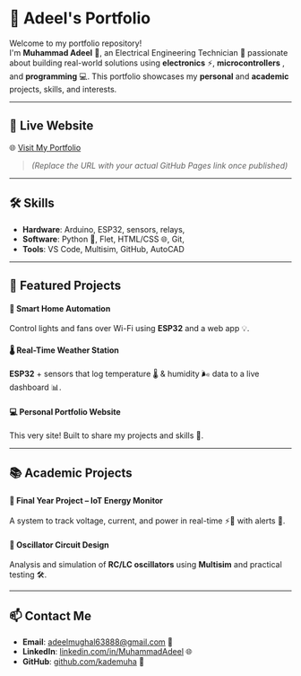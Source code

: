 # 📁 Adeel's Portfolio

Welcome to my portfolio repository!  
I'm **Muhammad Adeel** 👋, an Electrical Engineering Technician 🔌 passionate about building real-world solutions using **electronics** ⚡, **microcontrollers** , and **programming** 💻. This portfolio showcases my **personal** and **academic** projects, skills, and interests.

---

## 🔗 Live Website  
🌐 [Visit My Portfolio](https://kademuha.github.io/Portfolio/)

> *(Replace the URL with your actual GitHub Pages link once published)*

---

## 🛠️ Skills  
- **Hardware**: Arduino, ESP32, sensors, relays,   
- **Software**: Python 🐍, Flet, HTML/CSS 🌐, Git,  
- **Tools**: VS Code, Multisim, GitHub, AutoCAD

---

## 📌 Featured Projects

#### 🔌 **Smart Home Automation**  
Control lights and fans over Wi-Fi using **ESP32** and a web app 💡.

#### 🌡️ **Real-Time Weather Station**  
**ESP32** + sensors that log temperature 🌡️ & humidity 🌬️ data to a live dashboard 📊.

#### 💻 **Personal Portfolio Website**  
This very site! Built to share my projects and skills 🎨.

---

## 📚 Academic Projects

#### 🧪 **Final Year Project – IoT Energy Monitor**  
A system to track voltage, current, and power in real-time ⚡🔋 with alerts 🚨.

#### 🔧 **Oscillator Circuit Design**  
Analysis and simulation of **RC/LC oscillators** using **Multisim** and practical testing 🛠️.

---

## 📫 Contact Me  
- **Email**: adeelmughal63888@gmail.com 📧  
- **LinkedIn**: [linkedin.com/in/MuhammadAdeel](linkedin.com/in/muhammad-adeel-94a198278) 🌐  
- **GitHub**: [github.com/kademuha](https://github.com/kademuha) 🔗

